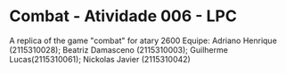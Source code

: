 # Combat - Atividade 006 - LPC
A replica of the game "combat" for atary 2600
Equipe: Adriano Henrique (2115310028); Beatriz Damasceno (2115310003); Guilherme Lucas(2115310061); Nickolas Javier (2115310042)
